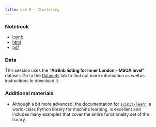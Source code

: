 ```yaml
---
title: Lab 8 - Clustering
---
```


### Notebook

- [ipynb](../content/labs/lab_08.ipynb)
- [html](../content/labs/lab_08.html)
- [pdf](../content/labs/lab_08.pdf)

### Data

This session uses the **"AirBnb listing for Inner London - MSOA level"** dataset. Go to the
[Datasets](../datasets.html) tab to find out more information as well as instructions to
download it.

### Additional materials

* Although a bit more advanced, the documentation for [`scikit-learn`](http://scikit-learn.org),
  a world-class Python library for machine learning, is excellent and includes many examples
  that cover the entire functionality set of the library.


